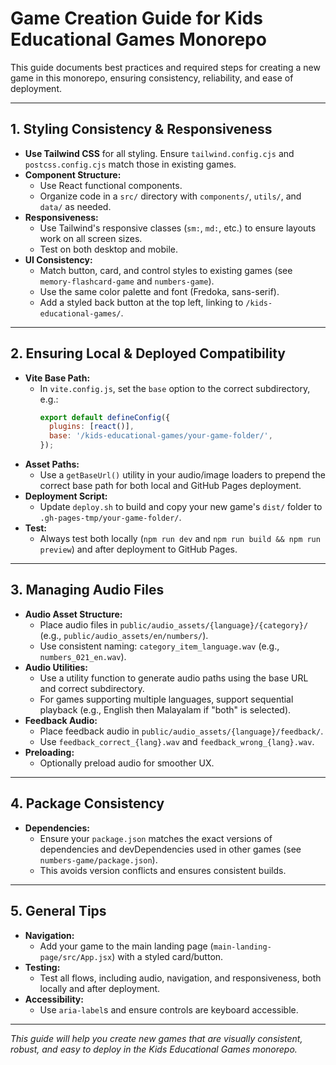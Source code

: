 # Game Creation Guide for Kids Educational Games Monorepo

This guide documents best practices and required steps for creating a new game in this monorepo, ensuring consistency, reliability, and ease of deployment.

---

## 1. Styling Consistency & Responsiveness
- **Use Tailwind CSS** for all styling. Ensure `tailwind.config.cjs` and `postcss.config.cjs` match those in existing games.
- **Component Structure:**
  - Use React functional components.
  - Organize code in a `src/` directory with `components/`, `utils/`, and `data/` as needed.
- **Responsiveness:**
  - Use Tailwind's responsive classes (`sm:`, `md:`, etc.) to ensure layouts work on all screen sizes.
  - Test on both desktop and mobile.
- **UI Consistency:**
  - Match button, card, and control styles to existing games (see `memory-flashcard-game` and `numbers-game`).
  - Use the same color palette and font (Fredoka, sans-serif).
  - Add a styled back button at the top left, linking to `/kids-educational-games/`.

---

## 2. Ensuring Local & Deployed Compatibility
- **Vite Base Path:**
  - In `vite.config.js`, set the `base` option to the correct subdirectory, e.g.:
    ```js
    export default defineConfig({
      plugins: [react()],
      base: '/kids-educational-games/your-game-folder/',
    });
    ```
- **Asset Paths:**
  - Use a `getBaseUrl()` utility in your audio/image loaders to prepend the correct base path for both local and GitHub Pages deployment.
- **Deployment Script:**
  - Update `deploy.sh` to build and copy your new game's `dist/` folder to `.gh-pages-tmp/your-game-folder/`.
- **Test:**
  - Always test both locally (`npm run dev` and `npm run build && npm run preview`) and after deployment to GitHub Pages.

---

## 3. Managing Audio Files
- **Audio Asset Structure:**
  - Place audio files in `public/audio_assets/{language}/{category}/` (e.g., `public/audio_assets/en/numbers/`).
  - Use consistent naming: `category_item_language.wav` (e.g., `numbers_021_en.wav`).
- **Audio Utilities:**
  - Use a utility function to generate audio paths using the base URL and correct subdirectory.
  - For games supporting multiple languages, support sequential playback (e.g., English then Malayalam if "both" is selected).
- **Feedback Audio:**
  - Place feedback audio in `public/audio_assets/{language}/feedback/`.
  - Use `feedback_correct_{lang}.wav` and `feedback_wrong_{lang}.wav`.
- **Preloading:**
  - Optionally preload audio for smoother UX.

---

## 4. Package Consistency
- **Dependencies:**
  - Ensure your `package.json` matches the exact versions of dependencies and devDependencies used in other games (see `numbers-game/package.json`).
  - This avoids version conflicts and ensures consistent builds.

---

## 5. General Tips
- **Navigation:**
  - Add your game to the main landing page (`main-landing-page/src/App.jsx`) with a styled card/button.
- **Testing:**
  - Test all flows, including audio, navigation, and responsiveness, both locally and after deployment.
- **Accessibility:**
  - Use `aria-label`s and ensure controls are keyboard accessible.

---

_This guide will help you create new games that are visually consistent, robust, and easy to deploy in the Kids Educational Games monorepo._ 